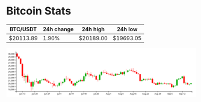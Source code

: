 # Bitcoin Stats

BTC/USDT|24h change|24h high|24h low|
|---|---|---|---|
|$20113.89|1.90%|$20189.00|$19693.05|

<img src="./chart.svg">
